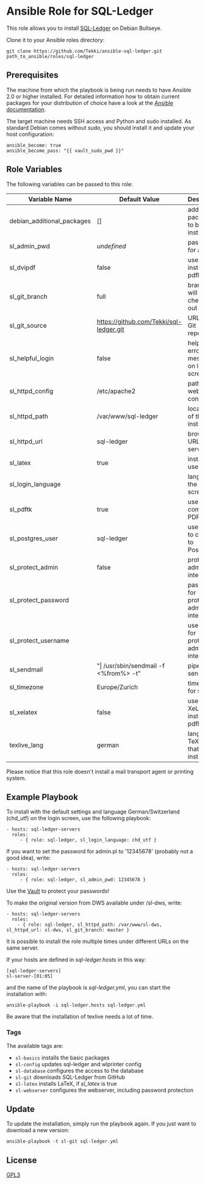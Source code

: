# Ansible Role for SQL-Ledger

This role allows you to install
[SQL-Ledger](https://github.com/Tekki/sql-ledger) on Debian Bullseye.

Clone it to your Ansible roles directory:

    git clone https://github.com/Tekki/ansible-sql-ledger.git path_to_ansible/roles/sql-ledger

## Prerequisites

The machine from which the playbook is being run needs to have Ansible 2.0
or higher installed. For detailed information how to obtain current packages for your
distribution of choice have a look at the
[Ansible documentation](https://docs.ansible.com/ansible/latest/installation_guide/intro_installation.html).

The target machine needs SSH access and Python and sudo installed. As standard Debian
comes without sudo, you should install it and update your host configuration:

    ansible_become: true
    ansible_become_pass: "{{ vault_sudo_pwd }}"

## Role Variables

The following variables can be passed to this role:

| Variable Name                | Default Value                           | Description                                 |
|------------------------------|-----------------------------------------|---------------------------------------------|
| debian\_additional\_packages | []                                      | additional packages to be installed         |
| sl\_admin\_pwd               | *undefined*                             | password for admin.pl                       |
| sl\_dvipdf                   | false                                   | use dvipdf instead of pdflatex              |
| sl\_git\_branch              | full                                    | branch that will be checked out             |
| sl\_git\_source              | https://github.com/Tekki/sql-ledger.git | URL of the Git repository                   |
| sl\_helpful\_login           | false                                   | helpful error messages on login screen      |
| sl\_httpd\_config            | /etc/apache2                            | path to the webserver config                |
| sl\_httpd\_path              | /var/www/sql-ledger                     | local path of the installation              |
| sl\_httpd\_url               | sql-ledger                              | browser URL on the server                   |
| sl\_latex                    | true                                    | install and use LaTeX                       |
| sl\_login\_language          |                                         | language of the login screen                |
| sl\_pdftk                    | true                                    | use pdftk to combine PDFs                   |
| sl\_postgres\_user           | sql-ledger                              | user name to connect to PostgreSQL          |
| sl\_protect\_admin           | false                                   | protect admin interface                     |
| sl\_protect\_password        |                                         | password for protected admin interface      |
| sl\_protect\_username        |                                         | username for protected admin interface      |
| sl\_sendmail                 | "\| /usr/sbin/sendmail -f <%from%> -t"  | pipe to sendmail                            |
| sl\_timezone                 | Europe/Zurich                           | time zone for server                        |
| sl\_xelatex                  | false                                   | use XeLaTex instead of pdflatex             |
| texlive\_lang                | german                                  | language of TeX Live that will be installed |

Please notice that this role doesn't install a mail transport agent or printing
system.

## Example Playbook

To install with the default settings and language German/Switzerland (chd\_utf)
on the login screen, use the following playbook:

    - hosts: sql-ledger-servers
      roles:
         - { role: sql-ledger, sl_login_language: chd_utf }

If you want to set the password for admin.pl to '12345678' (probably not a good
idea), write:

    - hosts: sql-ledger-servers
      roles:
         - { role: sql-ledger, sl_admin_pwd: 12345678 }

Use the
[Vault](http://docs.ansible.com/ansible/latest/user_guide/playbooks_vault.html)
to protect your passwords!

To make the original version from DWS available under /sl-dws, write:

    - hosts: sql-ledger-servers
      roles:
        - { role: sql-ledger, sl_httpd_path: /var/www/sl-dws, sl_httpd_url: sl-dws, sl_git_branch: master }

It is possible to install the role multiple times under different URLs on the
same server.

If your hosts are defined in *sql-ledger.hosts* in this way:

    [sql-ledger-servers]
    sl-server-[01:05]

and the name of the playbook is *sql-ledger.yml*, you can start the
installation with:

    ansible-playbook -i sql-ledger.hosts sql-ledger.yml

Be aware that the installation of texlive needs a lot of time.

### Tags

The available tags are:

- `sl-basics` installs the basic packages
- `sl-config` updates sql-ledger and wlprinter config
- `sl-database` configures the access to the database
- `sl-git` downloads SQL-Ledger from GitHub
- `sl-latex` installs LaTeX, if *sl_latex* is true
- `sl-webserver` configures the webserver, including password protection

Update
------

To update the installation, simply run the playbook again. If you just want to
download a new version:

    ansible-playbook -t sl-git sql-ledger.yml

## License

[GPL3](LICENSE)
